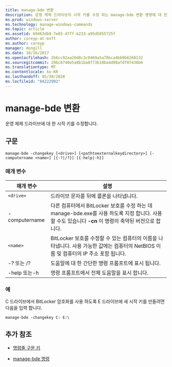 ```yaml
---
title: manage-bde 변환
description: 운영 체제 드라이브의 시작 키를 수정 하는 manage-bde 변환 명령에 대 한 참조 항목입니다.
ms.prod: windows-server
ms.technology: manage-windows-commands
ms.topic: article
ms.assetid: 69463db9-7e03-47ff-b233-a95d5055725f
author: coreyp-at-msft
ms.author: coreyp
manager: dongill
ms.date: 10/16/2017
ms.openlocfilehash: 2b6cc92aa20d8c3c0469a5a78bca4bb9b6260132
ms.sourcegitcommit: 29bc8740e5a8b1ba8f73b10ba4d08afdf07438b0
ms.translationtype: MT
ms.contentlocale: ko-KR
ms.lasthandoff: 05/30/2020
ms.locfileid: "84222992"
---
```

# <a name="manage-bde-changekey"></a>manage-bde 변환

운영 체제 드라이브에 대 한 시작 키를 수정합니다.

## <a name="syntax"></a>구문

```
manage-bde -changekey [<drive>] [<pathtoexternalkeydirectory>] [-computername <name>] [{-?|/?}] [{-help|-h}]
```

### <a name="parameters"></a>매개 변수

| 매개 변수 | 설명 |
| --------- | ----------- |
| `<drive>` | 드라이브 문자를 뒤에 콜론을 나타냅니다. |
| -computername | 다른 컴퓨터에서 BitLocker 보호를 수정 하는 데 manage-bde.exe를 사용 하도록 지정 합니다. 사용할 수도 있습니다 **-cn** 이 명령의 축약된 버전으로 합니다. |
| `<name>` | BitLocker 보호를 수정할 수 있는 컴퓨터의 이름을 나타냅니다. 사용 가능한 값에는 컴퓨터의 NetBIOS 이름 및 컴퓨터의 IP 주소 포함 됩니다. |
| -? 또는 /? | 도움말에 대 한 간단한 명령 프롬프트에 표시 됩니다. |
| -help 또는-h | 명령 프롬프트에서 전체 도움말을 표시 합니다. |

### <a name="examples"></a>예

C 드라이브에서 BitLocker 암호화를 사용 하도록 E 드라이브에 새 시작 키를 만들려면 다음을 입력 합니다.

```
manage-bde -changekey C: E:\
```

## <a name="additional-references"></a>추가 참조

- [명령줄 구문 키](command-line-syntax-key.md)

- [manage-bde 명령](manage-bde.md)
